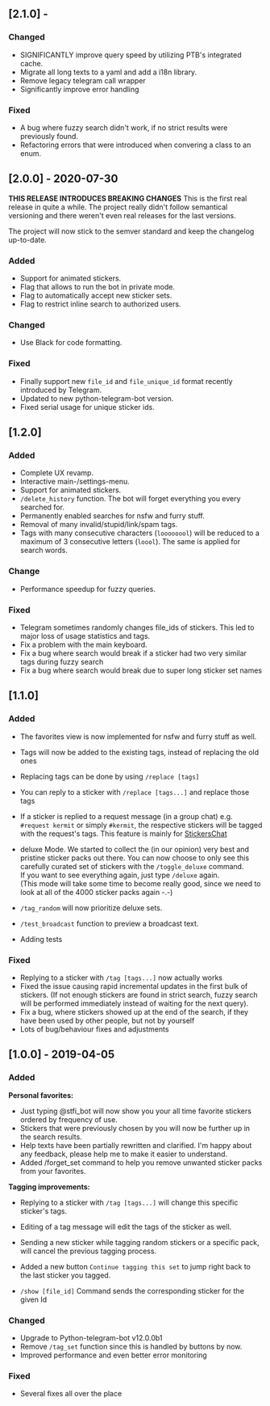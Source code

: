## [2.1.0] - 

### Changed

- SIGNIFICANTLY improve query speed by utilizing PTB's integrated cache.
- Migrate all long texts to a yaml and add a i18n library.
- Remove legacy telegram call wrapper
- Significantly improve error handling

### Fixed

- A bug where fuzzy search didn't work, if no strict results were previously found.
- Refactoring errors that were introduced when convering a class to an enum.

## [2.0.0] - 2020-07-30

**THIS RELEASE INTRODUCES BREAKING CHANGES**
This is the first real release in quite a while.
The project really didn't follow semantical versioning and there weren't even real releases for the last versions.

The project will now stick to the semver standard and keep the changelog up-to-date.

### Added

- Support for animated stickers.
- Flag that allows to run the bot in private mode.
- Flag to automatically accept new sticker sets.
- Flag to restrict inline search to authorized users.

### Changed

- Use Black for code formatting.

### Fixed

- Finally support new `file_id` and `file_unique_id` format recently introduced by Telegram.
- Updated to new python-telegram-bot version.
- Fixed serial usage for unique sticker ids.

## [1.2.0]

### Added

- Complete UX revamp.
- Interactive main-/settings-menu.
- Support for animated stickers.
- `/delete_history` function. The bot will forget everything you every searched for.
- Permanently enabled searches for nsfw and furry stuff.
- Removal of many invalid/stupid/link/spam tags.
- Tags with many consecutive characters (`loooooool`) will be reduced to a maximum of 3 consecutive letters (`loool`). The same is applied for search words.

### Change

- Performance speedup for fuzzy queries.

### Fixed

- Telegram sometimes randomly changes file_ids of stickers. This led to major loss of usage statistics and tags.
- Fix a problem with the main keyboard.
- Fix a bug where search would break if a sticker had two very similar tags during fuzzy search
- Fix a bug where search would break due to super long sticker set names

## [1.1.0]

### Added

- The favorites view is now implemented for nsfw and furry stuff as well.
- Tags will now be added to the existing tags, instead of replacing the old ones
- Replacing tags can be done by using `/replace [tags]`
- You can reply to a sticker with `/replace [tags...]` and replace those tags
- If a sticker is replied to a request message (in a group chat) e.g. `#request kermit` or simply `#kermit`, the respective stickers will be tagged with the request's tags. This feature is mainly for [StickersChat](t.me/stickersChat)

- deluxe Mode. We started to collect the (in our opinion) very best and pristine sticker packs out there.
    You can now choose to only see this carefully curated set of stickers with the `/toggle_deluxe` command.  
    If you want to see everything again, just type `/deluxe` again.  
    (This mode will take some time to become really good, since we need to look at all of the 4000 sticker packs again -.-)  
- `/tag_random` will now prioritize deluxe sets.

- `/test_broadcast` function to preview a broadcast text.
- Adding tests

### Fixed

- Replying to a sticker with `/tag [tags...]` now actually works
- Fixed the issue causing rapid incremental updates in the first bulk of stickers. (If not enough stickers are found in strict search, fuzzy search will be performed immediately instead of waiting for the next query).
- Fix a bug, where stickers showed up at the end of the search, if they have been used by other people, but not by yourself
- Lots of bug/behaviour fixes and adjustments

## [1.0.0] - 2019-04-05

### Added

**Personal favorites:**

- Just typing @stfi\_bot will now show you your all time favorite stickers ordered by frequency of use.
- Stickers that were previously chosen by you will now be further up in the search results.
- Help texts have been partially rewritten and clarified. I'm happy about any feedback, please help me to make it easier to understand.
- Added /forget\_set command to help you remove unwanted sticker packs from your favorites.

**Tagging improvements:**

- Replying to a sticker with `/tag [tags...]` will change this specific sticker's tags.
- Editing of a tag message will edit the tags of the sticker as well.
- Sending a new sticker while tagging random stickers or a specific pack, will cancel the previous tagging process.
- Added a new button `Continue tagging this set` to jump right back to the last sticker you tagged.

- `/show [file_id]` Command sends the corresponding sticker for the given Id

### Changed

- Upgrade to Python-telegram-bot v12.0.0b1
- Remove `/tag_set` function since this is handled by buttons by now.
- Improved performance and even better error monitoring

### Fixed

- Several fixes all over the place
